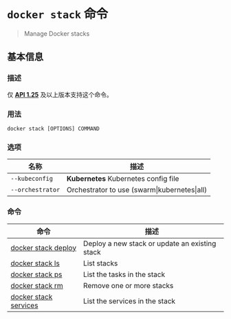 # `docker stack` 命令

> Manage Docker stacks

## 基本信息

### 描述

仅 [**API 1.25**](https://docs.docker.com/engine/api/v1.30/) 及以上版本支持这个命令。

### 用法

```
docker stack [OPTIONS] COMMAND
```

### 选项

| 名称 | 描述 |
| ------------- | ------------- |
| `--kubeconfig` | **Kubernetes** Kubernetes config file |
| `--orchestrator` | Orchestrator to use (swarm\|kubernetes\|all) |

### 命令

| 命令 | 描述 |
| ------------- | ------------- |
| [docker stack deploy](https://docs.docker.com/engine/reference/commandline/stack_deploy/) | Deploy a new stack or update an existing stack |
| [docker stack ls](https://docs.docker.com/engine/reference/commandline/stack_ls/) | List stacks |
| [docker stack ps](https://docs.docker.com/engine/reference/commandline/stack_ps/) | List the tasks in the stack |
| [docker stack rm](https://docs.docker.com/engine/reference/commandline/stack_rm/) | Remove one or more stacks |
| [docker stack services](https://docs.docker.com/engine/reference/commandline/stack_services/) | List the services in the stack |
